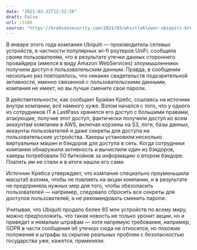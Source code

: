 ```yaml
---
date: "2021-03-31T12:52:56"
draft: False
url: /2106
source: "https://krebsonsecurity.com/2021/03/whistleblower-ubiquiti-breach-catastrophic/"
---
```


В январе этого года компания Ubiquiti — производитель сетевых устройств, в частности популярных wi-fi роутеров UniFi, сообщила своим пользователям, что в результате утечки данных стороннего провайдера (имелся в виду Amazon WebServices) злоумышленники получили доступ к пользовательским данным. Правда, в сообщении несколько раз повторялось, что никаких свидетельств подозрительной активности, именно связанной с пользовательскими данными, компания не имеет, но вы лучше смените свои пароли.

В действительности, как сообщает Брайан Кребс, ссылаясь на источник внутри компании, всё намного хуже. Взлом начался с того, что у одного из сотрудников IT в LastPass хранился его доступ с большими правами, атакующие, получив этот доступ, фактически получили доступ ко всем аккаунтам компании в AWS, включая корзины на S3, логи, базы данных, аккаунты пользователей и даже секреты для доступа на пользовательские устройства. Хакеры установили несколько виртуальных машин и бэкдоров для доступа в сеть. Когда сотрудники компании обнаружили активность и вычислили один из бэкдоров, хакеры потребовали 50 биткойнов за информацию о втором бэкдоре. Платить им не стали и в итоге нашли его сами.

Источник Кребса утверждает, что компания специально преуменьшила масштаб взлома, чтобы не повлиять на акции компании, и в результате не предприняла нужных мер для того, чтобы обезопасить пользователей — например, следовало сбросить все секреты для доступов пользователей, а не рекомендовать сменить пароли.

Учитывая, что Ubiquiti продало более 85 млн устройств по всему миру, можно предположить, что такая новость не только уронит акции, но и приведет к немалым штрафам — хотя напрямую требования, например, GDPR в части сообщения об утечках сюда не относятся, но похожие положения и штрафы за скрытие реальных проблем с безопасностью государства уже, кажется, применяли.

